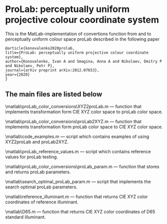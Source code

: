 # ProLab: perceptually uniform projective colour coordinate system

This is the MatLab-implementation of convertions function from and to perceptually uniform colour space proLab
described in the following paper

    @article{konovalenko2020prolab,
    title={ProLab: perceptually uniform projective colour coordinate system},
    author={Konovalenko, Ivan A and Smagina, Anna A and Nikolaev, Dmitry P and Nikolaev, Petr P},
    journal={arXiv preprint arXiv:2012.07653},
    year={2020}
    }

## The main files are listed below

\matlab\proLab_color_conversions\XYZ2proLab.m — function that implements transformation form CIE XYZ color space to proLab color space.

\matlab\proLab_color_conversions\proLab2XYZ.m — function that implements transformation form proLab color space to CIE XYZ color space.

\matlab\code_examples.m — script which contains examples of using XYZ2proLab and proLab2XYZ.

\matlab\proLab_reference_values.m — script which contains reference values for proLab testing.

\matlab\proLab_color_conversions\proLab_param.m — function that stores and returns proLab parameters.

\matlab\search_optimal_proLab_param.m — script that implements the search optimal proLab parameters.

\matlab\reference_illuminant.m — function that returns CIE XYZ color coordinates of reference illuminant.

\matlab\D65.m — function that returns CIE XYZ color coordinates of D65 standard illuminant.

